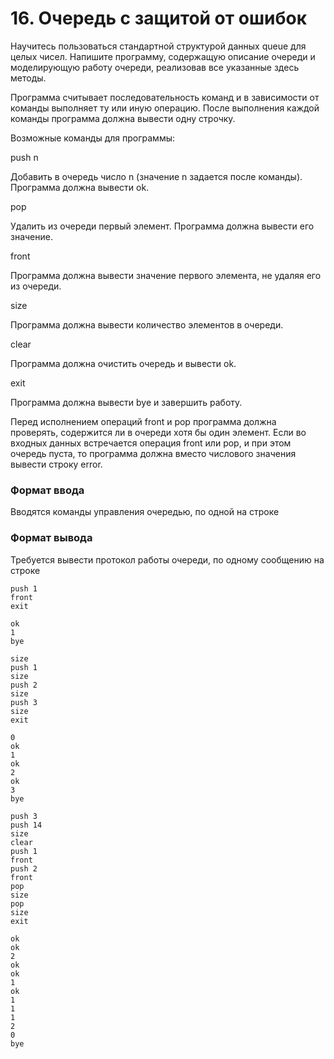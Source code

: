 # 16. Очередь с защитой от ошибок

Научитесь пользоваться стандартной структурой данных queue для целых чисел. Напишите программу, содержащую описание очереди и моделирующую работу очереди, реализовав все указанные здесь методы.

Программа считывает последовательность команд и в зависимости от команды выполняет ту или иную операцию. После выполнения каждой команды программа должна вывести одну строчку.

Возможные команды для программы:

push n

Добавить в очередь число n (значение n задается после команды). Программа должна вывести ok.

pop

Удалить из очереди первый элемент. Программа должна вывести его значение.

front

Программа должна вывести значение первого элемента, не удаляя его из очереди.

size

Программа должна вывести количество элементов в очереди.

clear

Программа должна очистить очередь и вывести ok.

exit

Программа должна вывести bye и завершить работу.

Перед исполнением операций front и pop программа должна проверять, содержится ли в очереди хотя бы один элемент. Если во входных данных встречается операция front или pop, и при этом очередь пуста, то программа должна вместо числового значения вывести строку error.

### Формат ввода

Вводятся команды управления очередью, по одной на строке

### Формат вывода

Требуется вывести протокол работы очереди, по одному сообщению на строке

```text
push 1
front
exit
```

```text
ok
1
bye
```

```text
size
push 1
size
push 2
size
push 3
size
exit
```

```text
0
ok
1
ok
2
ok
3
bye
```

```text
push 3
push 14
size
clear
push 1
front
push 2
front
pop
size
pop
size
exit
```

```text
ok
ok
2
ok
ok
1
ok
1
1
1
2
0
bye
```